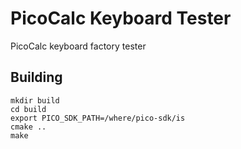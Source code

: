 # PicoCalc Keyboard Tester

PicoCalc keyboard factory tester

## Building
```
mkdir build
cd build
export PICO_SDK_PATH=/where/pico-sdk/is
cmake ..
make  
```


